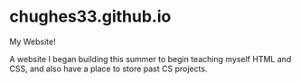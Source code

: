 # chughes33.github.io
My Website!

A website I began building this summer to begin teaching myself HTML and CSS, and also have a place to store past CS projects. 



